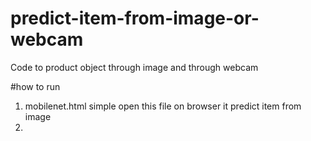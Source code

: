 # predict-item-from-image-or-webcam
Code to product object through image and through webcam


#how to run 
1) mobilenet.html simple open this file on browser it predict item from image
2)
